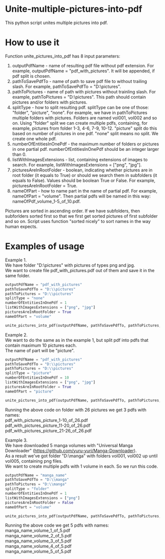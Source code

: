 # Unite-multiple-pictures-into-pdf
This python script unites multiple pictures into pdf.

# How to use it
Function unite_pictures_into_pdf has 8 input parameters:
  1. outputPdfName - name of resulting pdf file without pdf extension. For example, outputPdfName = "pdf_with_pictures". It will be appended, if pdf split is chosen.
  2. pathToSavePdfTo - name of path to save pdf file to without trailing slash. For example, pathToSavePdfTo = "D:\\pictures".
  3. pathToPictures - name of path with pictures without trainling slash. For example, pathToPictures = "D:\\pictures". This path should contain pictures and/or folders with pictures.
  4. splitType - how to split resulting pdf. splitType can be one of those: "folder", "picture", "none". For example, we have in pathToPictures multiple folders with pictures. Folders are named vol001, vol002 and so on. Using "folder" split we can create multiple pdfs, containing, for example, pictures from folder 1-3, 4-6, 7-9, 10-12. "picture" split do this based on number of pictures in one pdf. "none" split means no split. We create one whole pdf.
  5. numberOfEntitiesInOnePdf - the maximum number of folders or pictures in one partial pdf. numberOfEntitiesInOnePdf should be an integer larger than 0.
  6. listWithImagesExtensions - list, containing extensions of images to search. For example, listWithImagesExtensions = ["png", "jpg"].
  7. picturesAreInRootFolder - boolean, indicating whether pictures are in root folder (it equals to True) or should we search them in subfolders (it equals to False). Values should be boolean True or False. For example, picturesAreInRootFolder = True.
  8. nameOfPart - how to name part in the name of partial pdf. For example, nameOfPart = "volume". Then partial pdfs will be named in this way: nameOfPdf_volume_1-5_of_10.pdf.

Pictures are sorted in ascending order. If we have subfolders, then subforlders sorted first so that we first get sorted pictures of first subfolder and so on. Script uses function "sorted nicely" to sort names in the way human expects.

# Examples of usage
  Example 1.  
  We have folder "D:\\pictures" with pictures of types png and jpg.  
  We want to create file pdf_with_pictures.pdf out of them and save it in the same folder.  

```python
outputPdfName = "pdf_with_pictures"
pathToSavePdfTo = "D:\\pictures"
pathToPictures = "D:\\pictures"
splitType = "none"
numberOfEntitiesInOnePdf = 1
listWithImagesExtensions = ["png", "jpg"]
picturesAreInRootFolder = True
nameOfPart = "volume"

unite_pictures_into_pdf(outputPdfName, pathToSavePdfTo, pathToPictures, splitType, numberOfEntitiesInOnePdf, listWithImagesExtensions, picturesAreInRootFolder, nameOfPart)
```

  Example 2.  
  We want to do the same as in the example 1, but split pdf into pdfs that contain maximum 10 pictures each.  
  The name of part will be "picture".  

```python
outputPdfName = "pdf_with_pictures"
pathToSavePdfTo = "D:\\pictures"
pathToPictures = "D:\\pictures"
splitType = "picture"
numberOfEntitiesInOnePdf = 10
listWithImagesExtensions = ["png", "jpg"]
picturesAreInRootFolder = True
nameOfPart = "picture"

unite_pictures_into_pdf(outputPdfName, pathToSavePdfTo, pathToPictures, splitType, numberOfEntitiesInOnePdf, listWithImagesExtensions, picturesAreInRootFolder, nameOfPart)
```

  Running the above code on folder with 26 pictures we get 3 pdfs with names:  
  pdf_with_pictures_picture_1-10_of_26.pdf  
  pdf_with_pictures_picture_11-20_of_26.pdf  
  pdf_with_pictures_picture_21-26_of_26.pdf  

  Example 3.  
  We have downloaded 5 manga volumes with "Universal Manga Downloader" (https://github.com/yuru-yuri/Manga-Downloader).  
  As a result we've got folder "D:\\manga" with folders vol001, vol002 up until vol005, containing png files.  
  We want to create multiple pdfs with 1 volume in each. So we run this code.

```python
outputPdfName = "manga_name"
pathToSavePdfTo = "D:\\manga"
pathToPictures = "D:\\manga"
splitType = "folder"
numberOfEntitiesInOnePdf = 1
listWithImagesExtensions = ["png"]
picturesAreInRootFolder = False
nameOfPart = "volume"

unite_pictures_into_pdf(outputPdfName, pathToSavePdfTo, pathToPictures, splitType, numberOfEntitiesInOnePdf, listWithImagesExtensions, picturesAreInRootFolder, nameOfPart)
```

  Running the above code we get 5 pdfs with names:  
  manga_name_volume_1_of_5.pdf  
  manga_name_volume_2_of_5.pdf  
  manga_name_volume_3_of_5.pdf  
  manga_name_volume_4_of_5.pdf  
  manga_name_volume_5_of_5.pdf  
